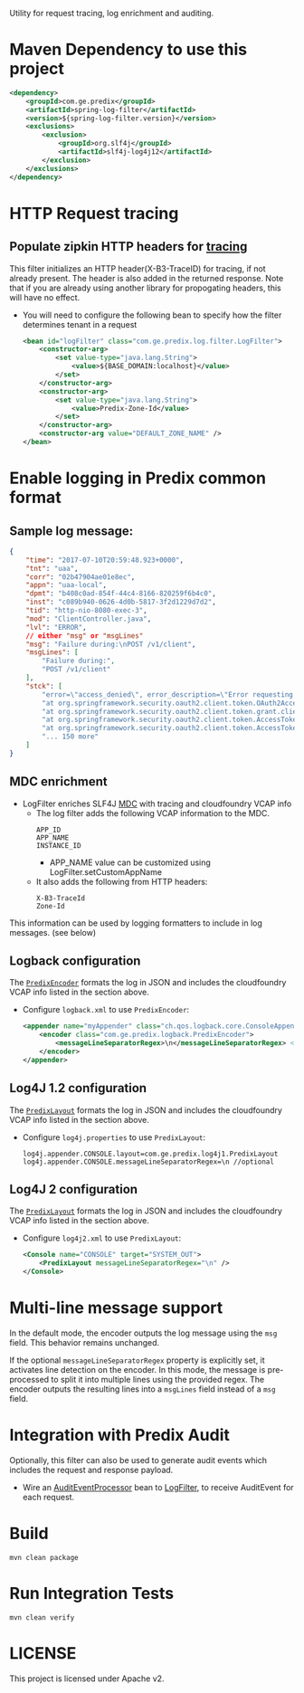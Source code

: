 Utility  for request tracing, log enrichment and auditing.

# Maven Dependency to use this project

```xml
<dependency>
    <groupId>com.ge.predix</groupId>
    <artifactId>spring-log-filter</artifactId>
    <version>${spring-log-filter.version}</version>
    <exclusions>
        <exclusion>
            <groupId>org.slf4j</groupId>
            <artifactId>slf4j-log4j12</artifactId>
        </exclusion>
    </exclusions>
</dependency>
```

# HTTP Request tracing

## Populate zipkin HTTP headers for [tracing](opentracing.io)

This filter initializes an HTTP header(X-B3-TraceID) for tracing, if not already present. The header is also added in the returned response.  Note that if you are already using another library for propogating headers, this will have no effect.

* You will need to configure the following bean to specify how the filter determines tenant in a request
  ```xml
  <bean id="logFilter" class="com.ge.predix.log.filter.LogFilter">
      <constructor-arg>
          <set value-type="java.lang.String">
              <value>${BASE_DOMAIN:localhost}</value>
          </set>
      </constructor-arg>
      <constructor-arg>
          <set value-type="java.lang.String">
              <value>Predix-Zone-Id</value>
          </set>
      </constructor-arg>
      <constructor-arg value="DEFAULT_ZONE_NAME" />
  </bean>
  ```

# Enable logging in Predix common format

## Sample log message:

```json
{
    "time": "2017-07-10T20:59:48.923+0000",
    "tnt": "uaa",
    "corr": "02b47904ae01e8ec",
    "appn": "uaa-local",
    "dpmt": "b408c0ad-854f-44c4-8166-820259f6b4c0",
    "inst": "c089b940-0626-4d0b-5817-3f2d1229d7d2",
    "tid": "http-nio-8080-exec-3",
    "mod": "ClientController.java",
    "lvl": "ERROR",
    // either "msg" or "msgLines"
    "msg": "Failure during:\nPOST /v1/client",
    "msgLines": [
        "Failure during:",
        "POST /v1/client"
    ],
    "stck": [
        "error=\"access_denied\", error_description=\"Error requesting access token.\"",
        "at org.springframework.security.oauth2.client.token.OAuth2AccessTokenSupport.retrieveToken(OAuth2AccessTokenSupport.java:145)",
        "at org.springframework.security.oauth2.client.token.grant.client.ClientCredentialsAccessTokenProvider.obtainAccessToken(ClientCredentialsAccessTokenProvider.java:44)",
        "at org.springframework.security.oauth2.client.token.AccessTokenProviderChain.obtainNewAccessTokenInternal(AccessTokenProviderChain.java:148)",
        "at org.springframework.security.oauth2.client.token.AccessTokenProviderChain.obtainAccessToken(AccessTokenProviderChain.java:121)",
        "... 150 more"
    ]
}
```

## MDC enrichment

* LogFilter enriches SLF4J [MDC](https://logback.qos.ch/manual/mdc.html) with tracing and cloudfoundry VCAP info
   * The log filter adds the following VCAP information to the MDC. 
      ```
      APP_ID
      APP_NAME
      INSTANCE_ID
      ```
      * APP_NAME value can be customized using LogFilter.setCustomAppName
    * It also adds the following from HTTP headers:
      ```
      X-B3-TraceId
      Zone-Id
      ```

This information can be used by logging formatters to include in log messages. (see below)

## Logback configuration

The [`PredixEncoder`](src/main/java/com/ge/predix/logback/PredixEncoder.java) formats the log in JSON and includes the cloudfoundry VCAP info listed in the section above.

* Configure `logback.xml` to use `PredixEncoder`:
  ```xml
  <appender name="myAppender" class="ch.qos.logback.core.ConsoleAppender">
      <encoder class="com.ge.predix.logback.PredixEncoder">
          <messageLineSeparatorRegex>\n</messageLineSeparatorRegex> <!-- optional -->
      </encoder>
  </appender>
  ```

## Log4J 1.2 configuration

The [`PredixLayout`](src/main/java/com/ge/predix/log4j1/PredixLayout.java) formats the log in JSON and includes the cloudfoundry VCAP info listed in the section above.

* Configure `log4j.properties` to use `PredixLayout`:
  ```
  log4j.appender.CONSOLE.layout=com.ge.predix.log4j1.PredixLayout
  log4j.appender.CONSOLE.messageLineSeparatorRegex=\n //optional
  ```

## Log4J 2 configuration

The [`PredixLayout`](src/main/java/com/ge/predix/log4j2/PredixLayout.java) formats the log in JSON and includes the cloudfoundry VCAP info listed in the section above.

* Configure `log4j2.xml` to use `PredixLayout`:
  ```xml
  <Console name="CONSOLE" target="SYSTEM_OUT">
      <PredixLayout messageLineSeparatorRegex="\n" />
  </Console>
  ```

# Multi-line message support

In the default mode, the encoder outputs the log message using the `msg` field. This behavior remains unchanged.

If the optional `messageLineSeparatorRegex` property is explicitly set, it activates line detection on the encoder.
In this mode, the message is pre-processed to split it into multiple lines using the provided regex. The encoder outputs
the resulting lines into a `msgLines` field instead of a `msg` field.

# Integration with Predix Audit

Optionally, this filter can also be used to generate audit events which includes the request and response payload.

  * Wire an [AuditEventProcessor](src/main/java/com/ge/predix/audit/AuditEventProcessor.java) bean to 
[LogFilter](src/main/java/com/ge/predix/log/filter/LogFilter.java), to receive AuditEvent for each request.

# Build

```
mvn clean package
```

# Run Integration Tests

```
mvn clean verify
```

# LICENSE

This project is licensed under Apache v2.
